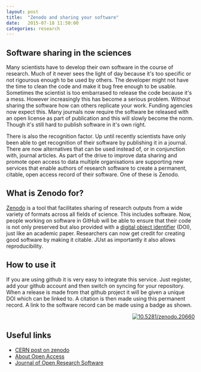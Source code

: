 ```yaml
---
layout: post
title:  "Zenodo and sharing your software"
date:   2015-07-18 11:50:00
categories: research
---
```


## Software sharing in the sciences

Many scientists have to develop their own software in the course of research. Much of it never sees the light of day because it's too specific or not rigourous enough to be used by others. The developer might not have the time to clean the code and make it bug free enough to be usable. Sometimes the scientist is too embarrased to release the code because it's a mess. However increasingly this has become a serious problem. Without sharing the software how can others replicate your work. Funding agencies now expect this. Many journals now require the software be released with an open license as part of publication and this will slowly become the norm. Though it's still hard to publish software in it's own right.

There is also the recognition factor. Up until recently scientists have only been able to get recognition of their software by publishing it in a journal. There are now alternatives that can be used instead of, or in conjunction with, journal articles. As part of the drive to improve data sharing and promote open access to data multiple organisations are supporting new services that enable authors of research software to create a permanent, citable, open access record of their software. One of these is Zenodo.

## What is Zenodo for?

[Zenodo](https://zenodo.org) is a tool that facilitates sharing of research outputs from a wide variety of formats across all fields of science. This includes software. Now, people working on software in GitHub will be able to ensure that their code is not only preserved but also provided with a [digital object identifier](https://en.wikipedia.org/wiki/Digital_object_identifier) (DOI), just like an academic paper. Researchers can now get credit for creating good software by making it citable. JUst as importantly it also allows reproducibility.

## How to use it

If you are using github it is very easy to integrate this service. Just register, add your github account and then switch on syncing for your repository. When a release is made from that github project it will be given a unique DOI which can be linked to. A citation is then made using this permanent record. A link to the software record can be made using a badge as shown.

<div style="text-align:right">
<a href="http://dx.doi.org/10.5281/zenodo.20660">
<img src="https://zenodo.org/badge/doi/10.5281/zenodo.20660.svg"
alt="10.5281/zenodo.20660"></a>
</div>

## Useful links

* [CERN post on zenodo](http://home.web.cern.ch/about/updates/2014/03/tool-developed-cern-makes-software-citation-easier)
* [About Open Access](https://www.openaire.eu/support/faq)
* [Journal of Open Research Software](http://www.software.ac.uk/blog/2012-03-23-announcing-journal-open-research-software-software-metajournal)

